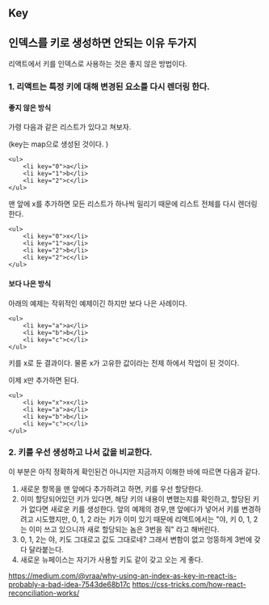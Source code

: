 ## Key



## 인덱스를 키로 생성하면 안되는 이유 두가지

리액트에서 키를 인덱스로 사용하는 것은 좋지 않은 방법이다. 



### 1.  리액트는 특정 키에 대해 변경된 요소를 다시 렌더링 한다. 



#### 좋지 않은 방식

가령 다음과 같은 리스트가 있다고 쳐보자. 

(key는 map으로 생성된 것이다. )

```react
<ul>
    <li key="0">a</li>
	<li key="1">b</li>
	<li key="2">c</li>
</ul>
```



맨 앞에 x를 추가하면 모든 리스트가 하나씩 밀리기 때문에 리스트 전체를 다시 렌더링한다. 

```react
<ul>
    <li key="0">x</li>
	<li key="1">a</li>
	<li key="2">b</li>
    <li key="2">c</li>
</ul>
```



#### 보다 나은 방식

아래의 예제는 작위적인 예제이긴 하지만 보다 나은 사례이다. 

```react
<ul>
    <li key="a">a</li>
    <li key="b">b</li>
    <li key="c">c</li>
</ul>
```



키를 x로 둔 결과이다. 물론 x가 고유한 값이라는 전제 하에서 작업이 된 것이다. 

이제 x만 추가하면 된다. 

```react
<ul>
    <li key="x">x</li>
    <li key="a">a</li>
    <li key="b">b</li>
    <li key="c">c</li>
</ul>
```



### 2. 키를 우선 생성하고 나서 값을 비교한다. 

이 부분은 아직 정확하게 확인된건 아니지만 지금까지 이해한 바에 따르면 다음과 같다. 

1. 새로운 항목을 맨 앞에다 추가하려고 하면, 키를 우선 할당한다.
2. 이미 할당되어있던 키가 있다면, 해당 키의 내용이 변했는지를 확인하고, 할당된 키가 없다면 새로운 키를 생성한다. 앞의 예제의 경우,맨 앞에다가 넣어서 키를 변경하려고 시도했지만, 0, 1, 2 라는 키가 이미 있기 때문에 리액트에서는 "야, 키 0, 1, 2 는 이미 쓰고 있으니까 새로 할당되는 놈은 3번을 줘" 라고 해버린다. 
3. 0, 1, 2는 야, 키도 그대로고 값도 그대로네? 그래서 변함이 없고 엉뚱하게 3번에 갖다 달라붙는다. 
4. 새로운 뉴페이스는 자기가 사용할 키도 같이 갖고 오는 게 좋다. 


https://medium.com/@vraa/why-using-an-index-as-key-in-react-is-probably-a-bad-idea-7543de68b17c
https://css-tricks.com/how-react-reconciliation-works/
